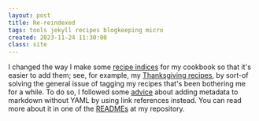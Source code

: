 ```yaml
---
layout: post
title: Re-reindexed
tags: tools jekyll recipes blogkeeping micro
created: 2023-11-24 11:30:00
class: site
---
```

I changed the way I make some [recipe indices](/recipes/indices/) for my cookbook so that it's easier to add them; see, for example, my [Thanksgiving recipes](/recipes/indices/thanksgiving.html), by sort-of solving the general issue of tagging my recipes that's been bothering me for a while.  To do so, I followed some [advice](https://stackoverflow.com/a/50783136) about adding metadata to markdown without YAML by using link references instead.  You can read more about it in one of the [READMEs](https://github.com/mcdemarco/the-new-kitchen-cookbook/blob/master/_contents/README.md) at my repository.
